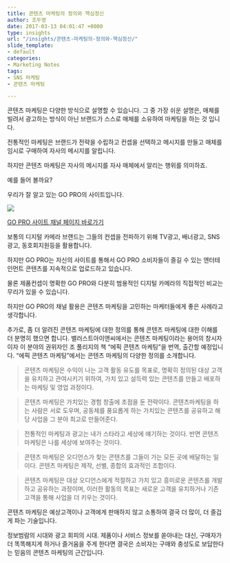 ```yaml
---
title: 콘텐츠 마케팅의 정의와 핵심정신
author: 조두영
date: 2017-03-13 04:01:47 +0000
type: insights
url: "/insights/콘텐츠-마케팅의-정의와-핵심정신/"
slide_template:
- default
categories:
- Marketing Notes
tags:
- SNS 마케팅
- 콘텐츠 마케팅

---
```

콘텐츠 마케팅은 다양한 방식으로 설명할 수 있습니다. 그 중 가장 쉬운 설명은, 매체를 빌려서 광고하는 방식이 아닌 브랜드가 스스로 매체를 소유하여 마케팅을 하는 것 입니다.

전통적인 마케팅은 브랜드가 전략을 수립하고 컨셉을 선택하고 메시지를 만들고 매체를 임시로 구매하여 자사의 메시지를 알립니다.

하지만 콘텐츠 마케팅은 자사의 메시지를 자사 매체에서 알리는 행위를 의미하죠.

예를 들어 볼까요?

우리가 잘 알고 있는 GO PRO의 사이트입니다.

![](https://s3.ap-northeast-2.amazonaws.com/ballast-website-images/%EA%B3%A0%ED%94%84%EB%A1%9C+%EC%82%AC%EC%9D%B4%ED%8A%B8.png)

[GO PRO 사이트 채널 페이지 바로가기](https://gopro.com/channel/)

보통의 디지털 카메라 브랜드는 그들의 컨셉을 전파하기 위해 TV광고, 배너광고, SNS광고, 동호회지원등을 활용합니다.

하지만 GO PRO는 자신의 사이트를 통해서 GO PRO 소비자들이 즐길 수 있는 엔터테인먼트 콘텐츠를 지속적으로 업로드하고 있습니다.

물론 제품컨셉이 명확한 GO PRO와 다분히 범용적인 디지털 카메라의 직접적인 비교는 무리가 있을 수 있습니다.

하지만 GO PRO의 채널 활용은 콘텐츠 마케팅을 고민하는 마케터들에게 좋은 사례라고 생각합니다.

추가로, 좀 더 알려진 콘텐츠 마케팅에 대한 정의를 통해 콘텐츠 마케팅에 대한 이해를 더 분명히 했으면 합니다. 밸러스트아이앤씨에서는 콘텐츠 마케팅이라는 용어의 창시자이자 이 분야의 권위자인 조 풀리지의 책 “에픽 콘텐츠 마케팅”을 번역, 출간할 예정입니다. “에픽 콘텐츠 마케팅”에서는 콘텐츠 마케팅의 다양한 정의를 소개합니다.

> 콘텐츠 마케팅은 수익이 나는 고객 활동 유도를 목표로, 명확히 정의된 대상 고객을 유치하고 관여시키기 위하여, 가치 있고 설득력 있는 콘텐츠를 만들고 배포하는 마케팅 및 영업 과정이다.

> 콘텐츠 마케팅은 가치있는 경험 창출에 초점을 둔 전략이다. 콘텐츠마케팅을 하는 사람은 서로 도우며, 공동체를 풍요롭게 하는 가치있는 콘텐츠를 공유하고 해당 사업을 그 분야 최고로 만들어준다.

> 전통적인 마케팅과 광고는 내가 스타라고 세상에 얘기하는 것이다. 반면 콘텐츠 마케팅은 나를 세상에 보여주는 것이다.

> 콘텐츠 마케팅은 오디언스가 찾는 콘텐츠를 그들이 가는 모든 곳에 배달하는 일이다. 콘텐츠 마케팅은 제작, 선별, 종합의 효과적인 조합이다.

> 콘텐츠 마케팅은 대상 오디언스에게 적절하고 가치 있고 흥미로운 콘텐츠를 개발하고 공유하는 과정이며, 이러한 활동의 목표는 새로운 고객을 유치하거나 기존 고객을 통해 사업을 더 키우는 것이다.

콘텐츠 마케팅은 예상고객이나 고객에게 판매하지 않고 소통하여 결국 더 많이, 더 즐겁게 파는 기술입니다.

정보범람의 시대와 광고 회피의 시대. 제품이나 서비스 정보를 쏟아내는 대신, 구매자가 더 똑똑해지게 하거나 즐거움을 주게 한다면 결국은 소비자는 구매와 충성도로 보답한다는 믿음의 콘텐츠 마케팅의 근간입니다.